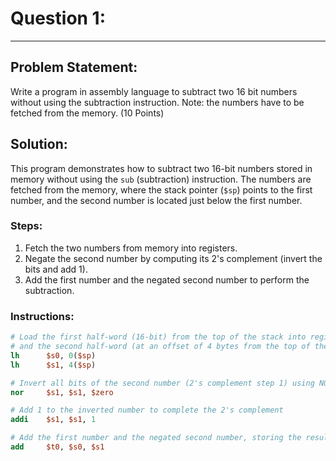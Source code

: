 # Question 1:
---

## Problem Statement:
Write a program in assembly language to subtract two 16 bit numbers without using the subtraction instruction. Note: the numbers have to be fetched from the memory. (10 Points)

## Solution:

This program demonstrates how to subtract two 16-bit numbers stored in memory without using the `sub` (subtraction) instruction. The numbers are fetched from the memory, where the stack pointer (`$sp`) points to the first number, and the second number is located just below the first number.

### Steps:
1. Fetch the two numbers from memory into registers.
2. Negate the second number by computing its 2's complement (invert the bits and add 1).
3. Add the first number and the negated second number to perform the subtraction.

### Instructions:

```mips
# Load the first half-word (16-bit) from the top of the stack into register $s0
# and the second half-word (at an offset of 4 bytes from the top of the stack) into register $s1
lh      $s0, 0($sp)
lh      $s1, 4($sp)

# Invert all bits of the second number (2's complement step 1) using NOR with zero
nor     $s1, $s1, $zero

# Add 1 to the inverted number to complete the 2's complement
addi    $s1, $s1, 1

# Add the first number and the negated second number, storing the result in register $t0
add     $t0, $s0, $s1
